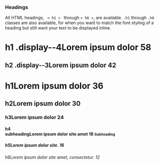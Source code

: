 <h3>Headings</h3>
All HTML headings, <code> < h1 > </code> through <code>< h6 ></code>, are available. <code>.h1</code> through <code>.h6</code> classes are also available, for when you want to match the font styling of a heading but still want your text to be displayed inline.

<div class="row">
	<div class="col-md-4"></div>
	<div class="col-md-8">
	  <h1 class="display--4"><span class="element">h1 .display--4</span>Lorem ipsum dolor 58</h1>
	  <h2 class="display--3"><span class="element">h2 .display--3</span>Lorem ipsum dolor 42</h2>
	  <h1><span class="element">h1</span>Lorem ipsum dolor 36</h1>
	  <h2><span class="element">h2</span>Lorem ipsum dolor 30</h2>
	  <h3><span class="element">h3</span>Lorem ipsum dolor 24</h3>
	  <h4><span class="element">h4<br/>subheading</span>Lorem ipsum dolor site amet 18 <small class="subheading">Subheading</small></h4>
	  <h5><span class="element">h5</span>Lorem ipsum dolor site. 16</h5>
	  <h6><span class="element">h6</span>Lorem ipsum dolor site amet, consectetur. 12</h6>
  	</div>
</div>
